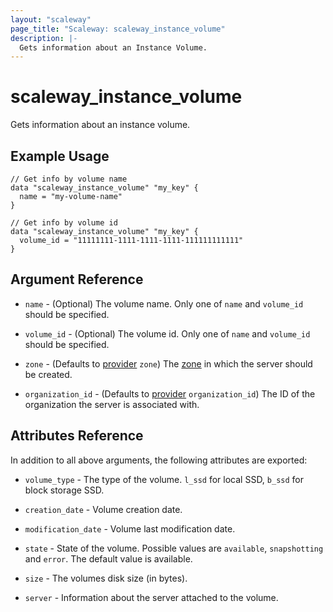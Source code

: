 ```yaml
---
layout: "scaleway"
page_title: "Scaleway: scaleway_instance_volume"
description: |-
  Gets information about an Instance Volume.
---
```


# scaleway_instance_volume

Gets information about an instance volume.

## Example Usage

```hcl
// Get info by volume name
data "scaleway_instance_volume" "my_key" {
  name = "my-volume-name"
}

// Get info by volume id
data "scaleway_instance_volume" "my_key" {
  volume_id = "11111111-1111-1111-1111-111111111111"
}
```

## Argument Reference

- `name` - (Optional) The volume name.
  Only one of `name` and `volume_id` should be specified.

- `volume_id` - (Optional) The volume id.
  Only one of `name` and `volume_id` should be specified.

- `zone` - (Defaults to [provider](../index.html#zone) `zone`) The [zone](../guides/regions_and_zones.html#zones) in which the server should be created.

- `organization_id` - (Defaults to [provider](../index.html#organization_id) `organization_id`) The ID of the organization the server is associated with.

## Attributes Reference

In addition to all above arguments, the following attributes are exported:

- `volume_type` - The type of the volume.
  `l_ssd` for local SSD, `b_ssd` for block storage SSD.

- `creation_date` - Volume creation date.

- `modification_date` - Volume last modification date.

- `state` - State of the volume. Possible values are `available`, `snapshotting` and `error`.
  The default value is available.

- `size` - The volumes disk size (in bytes).

- `server` - Information about the server attached to the volume.
